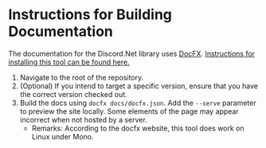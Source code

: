 # Instructions for Building Documentation

The documentation for the Discord.Net library uses [DocFX][docfx-main].
[Instructions for installing this tool can be found here.][docfx-installing]

1. Navigate to the root of the repository.
2. (Optional) If you intend to target a specific version, ensure that
 you have the correct version checked out.
3. Build the docs using `docfx docs/docfx.json`. Add the `--serve`
 parameter to preview the site locally. Some elements of the page
  may appear incorrect when not hosted by a server.
      - Remarks: According to the docfx website, this tool does work on
       Linux under Mono.

[docfx-main]: https://dotnet.github.io/docfx/
[docfx-installing]: https://dotnet.github.io/docfx/tutorial/docfx_getting_started.html
